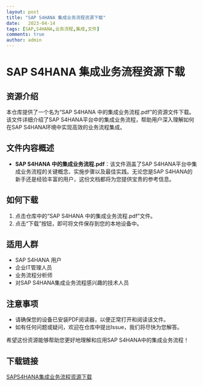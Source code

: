 ```yaml
---
layout: post
title: "SAP S4HANA 集成业务流程资源下载"
date:   2023-04-14
tags: [SAP,S4HANA,业务流程,集成,文件]
comments: true
author: admin
---
```

# SAP S4HANA 集成业务流程资源下载

## 资源介绍

本仓库提供了一个名为“SAP S4HANA 中的集成业务流程.pdf”的资源文件下载。该文件详细介绍了SAP S4HANA平台中的集成业务流程，帮助用户深入理解如何在SAP S4HANA环境中实现高效的业务流程集成。

## 文件内容概述

- **SAP S4HANA 中的集成业务流程.pdf**：该文件涵盖了SAP S4HANA平台中集成业务流程的关键概念、实施步骤以及最佳实践。无论您是SAP S4HANA的新手还是经验丰富的用户，这份文档都将为您提供宝贵的参考信息。

## 如何下载

1. 点击仓库中的“SAP S4HANA 中的集成业务流程.pdf”文件。
2. 点击“下载”按钮，即可将文件保存到您的本地设备中。

## 适用人群

- SAP S4HANA 用户
- 企业IT管理人员
- 业务流程分析师
- 对SAP S4HANA集成业务流程感兴趣的技术人员

## 注意事项

- 请确保您的设备已安装PDF阅读器，以便正常打开和阅读该文件。
- 如有任何问题或疑问，欢迎在仓库中提出Issue，我们将尽快为您解答。

希望这份资源能够帮助您更好地理解和应用SAP S4HANA中的集成业务流程！

## 下载链接

[SAPS4HANA集成业务流程资源下载](https://pan.quark.cn/s/b780796748f2)